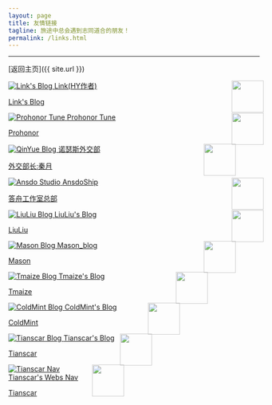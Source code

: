 ```yaml
---
layout: page
title: 友情链接
tagline: 旅途中总会遇到志同道合的朋友！
permalink: /links.html
---
```


---

[返回主页]({{ site.url }})

<div class="link-chip-div">
<a href="https://atlinker.cn/" target="_blank" class="link-chip ripple">
 <img alt="Link's Blog" src="https://atlinker.cn/avatar/avatar.png" class="link-chip-icon">
 <img style="filter:opacity(0.8);float:right;height:64px;margin-right:-8px" src="https://jdsalingzx.top/assets/img/header/skin1.png">
 <span title="Link's Blog" class="link-chip-title">Link(HY作者)</span>
 <p class="link-chip-dc">Link's Blog</p>
 </a>
</div>

<div class="link-chip-div">
<a href="https://progressive-tune.github.io/ptr/" target="_blank" class="link-chip ripple">
 <img alt="Prohonor Tune" src="https://progressive-tune.github.io/ptr/Images/PTR2.png" class="link-chip-icon">
 <img style="filter:opacity(0.8);float:right;height:64px;margin-right:-8px" src="https://jdsalingzx.top/assets/img/header/skin1.png">
 <span title="ColdMint Blog" class="link-chip-title">Prohonor Tune</span>
 <p class="link-chip-dc">Prohonor</p>
 </a>
</div>

<div class="link-chip-div">
<a href="http://www.qinyueqwq.top/" target="_blank" class="link-chip ripple">
 <img alt="QinYue Blog" src="https://jdsalingzx.top/assets/img/header/qinyue.png" class="link-chip-icon">
 <img style="filter:opacity(0.8);float:right;height:64px;margin-right:-8px" src="https://jdsalingzx.top/assets/img/header/skin3.png">
 <span title="QinYue Blog" class="link-chip-title">诺瑟斯外交部</span>
 <p class="link-chip-dc">外交部长:秦月</p>
 </a>
</div>


<div class="link-chip-div">
<a href="https://ansdoship.github.io/" target="_blank" class="link-chip ripple">
 <img alt="Ansdo Studio" src="https://ansdoship.github.io/images/ansdoship-400x400.png" class="link-chip-icon">
 <img style="filter:opacity(0.8);float:right;height:64px;margin-right:-8px" src="https://jdsalingzx.top/assets/img/header/skin1.png">
 <span title="Ansdo Studio" class="link-chip-title">AnsdoShip</span>
 <p class="link-chip-dc">答舟工作室总部</p>
 </a>
</div>

<div class="link-chip-div">
<a href="https://liuliull.top/" target="_blank" class="link-chip ripple">
 <img alt="LiuLiu Blog" src="https://liuliull.top/style/favicons/liu.ico" class="link-chip-icon">
 <img style="filter:opacity(0.8);float:right;height:64px;margin-right:-8px" src="https://jdsalingzx.top/assets/img/header/skin3.png">
 <span title="LiuLiu Blog" class="link-chip-title">LiuLiu's Blog</span>
 <p class="link-chip-dc">LiuLiu</p>
 </a>
</div>

<div class="link-chip-div">
<a href="https://masonosam.top/" target="_blank" class="link-chip ripple">
 <img alt="Mason Blog" src="https://masonosam.top/assets/mason.jpg" class="link-chip-icon">
 <img style="filter:opacity(0.8);float:right;height:64px;margin-right:-8px" src="https://jdsalingzx.top/assets/img/header/skin1.png">
 <span title="Mason Blog" class="link-chip-title">Mason_blog</span>
 <p class="link-chip-dc">Mason</p>
 </a>
</div>

<div class="link-chip-div">
<a href="https://blog.tmaize.net/" target="_blank" class="link-chip ripple">
 <img alt="Tmaize Blog" src="https://blog.tmaize.net/static/img/logo.jpg" class="link-chip-icon">
 <img style="filter:opacity(0.8);float:right;height:64px;margin-right:-8px" src="https://jdsalingzx.top/assets/img/header/skin3.png">
 <span title="Tmaize Blog" class="link-chip-title">Tmaize's Blog</span>
 <p class="link-chip-dc">Tmaize</p>
 </a>
</div>

<div class="link-chip-div">
<a href="https://coldmint.top/" target="_blank" class="link-chip ripple">
 <img alt="ColdMint Blog" src="https://coldmint.top/wp-content/uploads/2023/08/cropped-android-chrome-512x512-1-192x192.png" class="link-chip-icon">
 <img style="filter:opacity(0.8);float:right;height:64px;margin-right:-8px" src="https://jdsalingzx.top/assets/img/header/skin1.png">
 <span title="ColdMint Blog" class="link-chip-title">ColdMint's Blog</span>
 <p class="link-chip-dc">ColdMint</p>
 </a>
</div>

<div class="link-chip-div">
<a href="https://blog.tianscar.com" target="_blank" class="link-chip ripple">
 <img alt="Tianscar Blog" src="https://blog.tianscar.com/images/apple-touch-icon-next.png" class="link-chip-icon">
 <img style="filter:opacity(0.8);float:right;height:64px;margin-right:-8px" src="https://jdsalingzx.top/assets/img/header/skin1.png">
 <span title="Tianscar Blog" class="link-chip-title">Tianscar's Blog</span>
 <p class="link-chip-dc">Tianscar</p>
 </a>
 <a href="https://sitenav.tianscar.com" target="_blank" class="link-chip ripple">
 <img alt="Tianscar Nav" src="https://sitenav.tianscar.com/img/favicon.ico" class="link-chip-icon">
 <img style="filter:opacity(0.8);float:right;height:64px;margin-right:-8px" src="https://jdsalingzx.top/assets/img/header/skin3.png">
 <span title="Tianscar Nav" class="link-chip-title">Tianscar's Webs Nav</span>
 <p class="link-chip-dc">Tianscar</p>
 </a>
</div>

